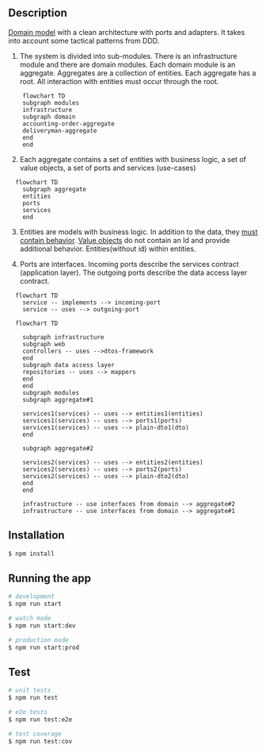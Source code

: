 ## Description

[Domain model](https://martinfowler.com/eaaCatalog/domainModel.html) with a clean architecture with ports and adapters. It takes into account some tactical patterns from DDD.

1. The system is divided into sub-modules. There is an infrastructure module and there are domain modules. Each domain module is an aggregate. Aggregates are a collection of entities. Each aggregate has a root. All interaction with entities must occur through the root.

```mermaid
    flowchart TD
    subgraph modules
	infrastructure
    subgraph domain
	accounting-order-aggregate
	deliveryman-aggregate
	end
    end
```

2. Each aggregate contains a set of entities with business logic, a set of value objects, a set of ports and services (use-cases)

```mermaid
  flowchart TD
    subgraph aggregate
	entities
	ports
	services
	end
```

3. Entities are models with business logic. In addition to the data, they [must contain behavior](https://martinfowler.com/bliki/AnemicDomainModel.html). [Value objects](https://martinfowler.com/bliki/ValueObject.html) do not contain an Id and provide additional behavior. Entities(without id) within entities.

4. Ports are interfaces. Incoming ports describe the services contract (application layer). The outgoing ports describe the data access layer contract.

```mermaid
  flowchart TD
    service -- implements --> incoming-port
	service -- uses --> outgoing-port
```

```mermaid
  flowchart TD

    subgraph infrastructure
    subgraph web
    controllers -- uses -->dtos-framework
    end
    subgraph data access layer
    repositories -- uses --> mappers
    end
    end
    subgraph modules
    subgraph aggregate#1

    services1(services) -- uses --> entities1(entities)
    services1(services) -- uses --> ports1(ports)
    services1(services) -- uses --> plain-dto1(dto)
    end

    subgraph aggregate#2

    services2(services) -- uses --> entities2(entities)
    services2(services) -- uses --> ports2(ports)
    services2(services) -- uses --> plain-dto2(dto)
    end
    end

    infrastructure -- use interfaces from domain --> aggregate#2
    infrastructure -- use interfaces from domain --> aggregate#1
```

## Installation

```bash
$ npm install
```

## Running the app

```bash
# development
$ npm run start

# watch mode
$ npm run start:dev

# production mode
$ npm run start:prod
```

## Test

```bash
# unit tests
$ npm run test

# e2e tests
$ npm run test:e2e

# test coverage
$ npm run test:cov
```
